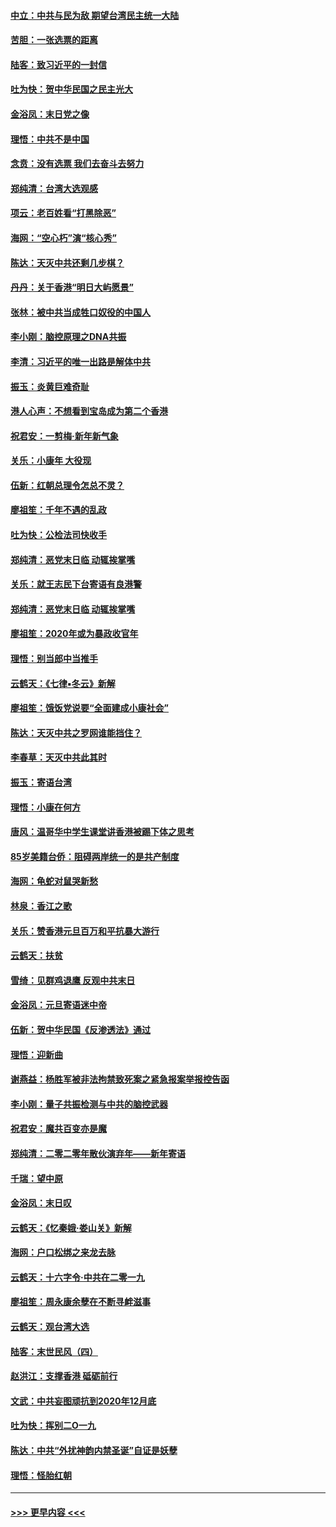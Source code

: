 #### [中立：中共与民为敌 期望台湾民主统一大陆](../pages/nsc993/n11790392.md?t=01131931) 
#### [苦胆：一张选票的距离](../pages/nsc993/n11788914.md?t=01131931) 
#### [陆客：致习近平的一封信](../pages/nsc993/n11788867.md?t=01131931) 
#### [吐为快：贺中华民国之民主光大](../pages/nsc993/n11788618.md?t=01131931) 
#### [金浴凤：末日党之像](../pages/nsc993/n11787475.md?t=01131931) 
#### [理悟：中共不是中国](../pages/nsc993/n11787463.md?t=01131931) 
#### [念贲：没有选票  我们去奋斗去努力](../pages/nsc993/n11787398.md?t=01131931) 
#### [郑纯清：台湾大选观感](../pages/nsc993/n11786210.md?t=01131931) 
#### [项云：老百姓看“打黑除恶”](../pages/nsc993/n11785398.md?t=01131931) 
#### [海网：“空心朽”演“核心秀”](../pages/nsc993/n11783874.md?t=01131931) 
#### [陈达：天灭中共还剩几步棋？](../pages/nsc993/n11783719.md?t=01131931) 
#### [丹丹：关于香港“明日大屿愿景”](../pages/nsc993/n11783273.md?t=01131931) 
#### [张林：被中共当成牲口奴役的中国人](../pages/nsc993/n11782397.md?t=01131931) 
#### [李小刚：脑控原理之DNA共振](../pages/nsc993/n11780962.md?t=01131931) 
#### [李清：习近平的唯一出路是解体中共](../pages/nsc993/n11780866.md?t=01131931) 
#### [振玉：炎黄巨难奇耻](../pages/nsc993/n11779632.md?t=01131931) 
#### [港人心声：不想看到宝岛成为第二个香港](../pages/nsc993/n11778817.md?t=01131931) 
#### [祝君安：一剪梅‧新年新气象](../pages/nsc993/n11776340.md?t=01131931) 
#### [关乐：小康年 大役现](../pages/nsc993/n11774213.md?t=01131931) 
#### [伍新：红朝总理令怎总不灵？](../pages/nsc993/n11770813.md?t=01131931) 
#### [廖祖笙：千年不遇的乱政](../pages/nsc993/n11770373.md?t=01131931) 
#### [吐为快：公检法司快收手](../pages/nsc993/n11770359.md?t=01131931) 
#### [郑纯清：恶党末日临 动辄挨掌嘴](../pages/nsc993/n11769912.md?t=01131931) 
#### [关乐：就王志民下台寄语有良港警](../pages/nsc993/n11769903.md?t=01131931) 
#### [郑纯清：恶党末日临 动辄挨掌嘴](../pages/nsc993/n11769356.md?t=01131931) 
#### [廖祖笙：2020年或为暴政收官年](../pages/nsc993/n11768216.md?t=01131931) 
#### [理悟：别当郎中当推手](../pages/nsc993/n11768243.md?t=01131931) 
#### [云鹤天：《七律▪冬云》新解](../pages/nsc993/n11768204.md?t=01131931) 
#### [廖祖笙：饿饭党说要“全面建成小康社会”](../pages/nsc993/n11767482.md?t=01131931) 
#### [陈达：天灭中共之罗网谁能挡住？](../pages/nsc993/n11767465.md?t=01131931) 
#### [李春草：天灭中共此其时](../pages/nsc993/n11767452.md?t=01131931) 
#### [振玉：寄语台湾](../pages/nsc993/n11767432.md?t=01131931) 
#### [理悟：小康在何方](../pages/nsc993/n11767394.md?t=01131931) 
#### [唐风：温哥华中学生课堂讲香港被踢下体之思考](../pages/nsc993/n11766848.md?t=01131931) 
#### [85岁美籍台侨：阻碍两岸统一的是共产制度](../pages/nsc993/n11765043.md?t=01131931) 
#### [海网：龟蛇对鼠哭新愁](../pages/nsc993/n11764895.md?t=01131931) 
#### [林泉：香江之歌](../pages/nsc993/n11764415.md?t=01131931) 
#### [关乐：赞香港元旦百万和平抗暴大游行](../pages/nsc993/n11764382.md?t=01131931) 
#### [云鹤天：扶贫](../pages/nsc993/n11764245.md?t=01131931) 
#### [雪绮：见群鸡退鹰  反观中共末日](../pages/nsc993/n11762112.md?t=01131931) 
#### [金浴凤：元旦寄语迷中帝](../pages/nsc993/n11761788.md?t=01131931) 
#### [伍新：贺中华民国《反渗透法》通过](../pages/nsc993/n11761994.md?t=01131931) 
#### [理悟：迎新曲](../pages/nsc993/n11761152.md?t=01131931) 
#### [谢燕益：杨胜军被非法拘禁致死案之紧急报案举报控告函](../pages/nsc993/n11756134.md?t=01131931) 
#### [李小刚：量子共振检测与中共的脑控武器](../pages/nsc993/n11754518.md?t=01131931) 
#### [祝君安：魔共百变亦是魔](../pages/nsc993/n11754469.md?t=01131931) 
#### [郑纯清：二零二零年散伙演弃年——新年寄语](../pages/nsc993/n11754195.md?t=01131931) 
#### [千瑞：望中原](../pages/nsc993/n11754159.md?t=01131931) 
#### [金浴凤：末日叹](../pages/nsc993/n11752359.md?t=01131931) 
#### [云鹤天：《忆秦娥‧娄山关》新解](../pages/nsc993/n11752348.md?t=01131931) 
#### [海网：户口松绑之来龙去脉](../pages/nsc993/n11752328.md?t=01131931) 
#### [云鹤天：十六字令‧中共在二零一九](../pages/nsc993/n11752305.md?t=01131931) 
#### [廖祖笙：周永康余孽在不断寻衅滋事](../pages/nsc993/n11751013.md?t=01131931) 
#### [云鹤天：观台湾大选](../pages/nsc993/n11751007.md?t=01131931) 
#### [陆客：末世民风（四）](../pages/nsc993/n11749203.md?t=01131931) 
#### [赵洪江：支撑香港 砥砺前行](../pages/nsc993/n11748482.md?t=01131931) 
#### [文武：中共妄图顽抗到2020年12月底](../pages/nsc993/n11748446.md?t=01131931) 
#### [吐为快：挥别二O一九](../pages/nsc993/n11748411.md?t=01131931) 
#### [陈达：中共“外扰神韵内禁圣诞”自证是妖孽](../pages/nsc993/n11748226.md?t=01131931) 
#### [理悟：怪胎红朝](../pages/nsc993/n11748206.md?t=01131931) 

----
#### [ >>> 更早内容 <<< ](../indexes/nsc993-earlier.md)
